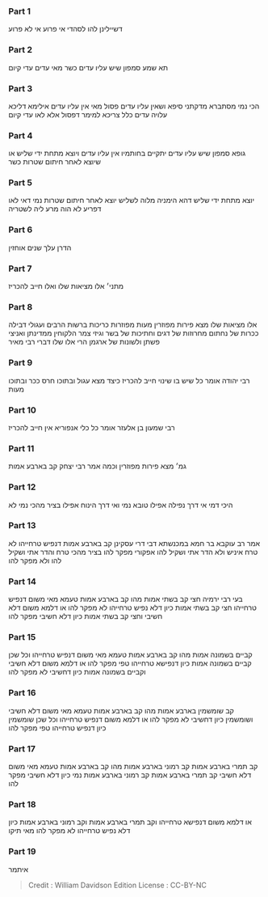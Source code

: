 
### Part 1
דשיילינן להו לסהדי אי פרוע אי לא פרוע

### Part 2
תא שמע סמפון שיש עליו עדים כשר מאי עדים עדי קיום

### Part 3
הכי נמי מסתברא מדקתני סיפא ושאין עליו עדים פסול מאי אין עליו עדים אילימא דליכא עלויה עדים כלל צריכא למימר דפסול אלא לאו עדי קיום

### Part 4
גופא סמפון שיש עליו עדים יתקיים בחותמיו אין עליו עדים ויוצא מתחת ידי שליש או שיוצא לאחר חיתום שטרות כשר

### Part 5
יוצא מתחת ידי שליש דהא הימניה מלוה לשליש יוצא לאחר חיתום שטרות נמי דאי לאו דפריע לא הוה מרע ליה לשטריה

### Part 6
הדרן עלך שנים אוחזין

### Part 7
מתני׳ אלו מציאות שלו ואלו חייב להכריז

### Part 8
אלו מציאות שלו מצא פירות מפוזרין מעות מפוזרות כריכות ברשות הרבים ועגולי דבילה ככרות של נחתום מחרוזות של דגים וחתיכות של בשר וגיזי צמר הלקוחין ממדינתן ואניצי פשתן ולשונות של ארגמן הרי אלו שלו דברי רבי מאיר

### Part 9
רבי יהודה אומר כל שיש בו שינוי חייב להכריז כיצד מצא עגול ובתוכו חרס ככר ובתוכו מעות

### Part 10
רבי שמעון בן אלעזר אומר כל כלי אנפוריא אין חייב להכריז

### Part 11
גמ׳ מצא פירות מפוזרין וכמה אמר רבי יצחק קב בארבע אמות

### Part 12
היכי דמי אי דרך נפילה אפילו טובא נמי ואי דרך הינוח אפילו בציר מהכי נמי לא

### Part 13
אמר רב עוקבא בר חמא במכנשתא דבי דרי עסקינן קב בארבע אמות דנפיש טרחייהו לא טרח איניש ולא הדר אתי ושקיל להו אפקורי מפקר להו בציר מהכי טרח והדר אתי ושקיל להו ולא מפקר להו

### Part 14
בעי רבי ירמיה חצי קב בשתי אמות מהו קב בארבע אמות טעמא מאי משום דנפיש טרחייהו חצי קב בשתי אמות כיון דלא נפיש טרחייהו לא מפקר להו או דלמא משום דלא חשיבי וחצי קב בשתי אמות כיון דלא חשיבי מפקר להו

### Part 15
קביים בשמונה אמות מהו קב בארבע אמות טעמא מאי משום דנפיש טרחייהו וכל שכן קביים בשמונה אמות כיון דנפישא טרחייהו טפי מפקר להו או דלמא משום דלא חשיבי וקביים בשמונה אמות כיון דחשיבי לא מפקר להו

### Part 16
קב שומשמין בארבע אמות מהו קב בארבע אמות טעמא מאי משום דלא חשיבי ושומשמין כיון דחשיבי לא מפקר להו או דלמא משום דנפיש טרחייהו וכל שכן שומשמין כיון דנפיש טרחייהו טפי מפקר להו

### Part 17
קב תמרי בארבע אמות קב רמוני בארבע אמות מהו קב בארבע אמות טעמא מאי משום דלא חשיבי קב תמרי בארבע אמות קב רמוני בארבע אמות נמי כיון דלא חשיבי מפקר להו

### Part 18
או דלמא משום דנפישא טרחייהו וקב תמרי בארבע אמות וקב רמוני בארבע אמות כיון דלא נפיש טרחייהו לא מפקר להו מאי תיקו

### Part 19
איתמר

>Credit : William Davidson Edition
>License : CC-BY-NC